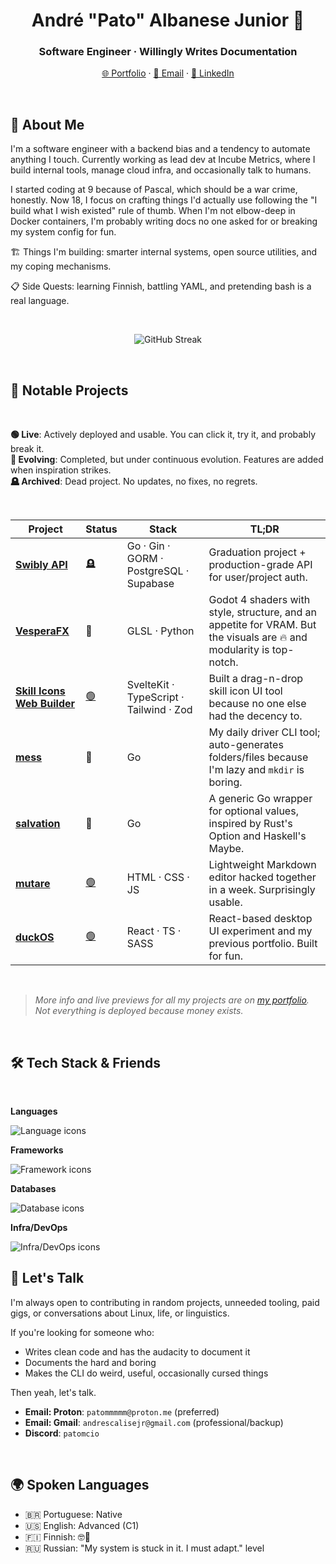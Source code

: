 <h1 align="center">André "Pato" Albanese Junior 🦆</h1>
<h3 align="center">Software Engineer · Willingly Writes Documentation</h3>

<p align="center">
	<a href="https://www.devkcud.com">🌐 Portfolio</a> ·
	<a href="mailto:patommmmm@proton.me">📧 Email</a> · 
	<a href="https://www.linkedin.com/in/andre-albanese-junior">🔗 LinkedIn</a>
</p>

<br>

## 🧠 About Me

I'm a software engineer with a backend bias and a tendency to automate anything I touch. Currently working as lead dev at Incube Metrics, where I build internal tools, manage cloud infra, and occasionally talk to humans.

I started coding at 9 because of Pascal, which should be a war crime, honestly. Now 18, I focus on crafting things I'd actually use following the "I build what I wish existed" rule of thumb. When I'm not elbow-deep in Docker containers, I'm probably writing docs no one asked for or breaking my system config for fun.

🏗️ Things I'm building: smarter internal systems, open source utilities, and my coping mechanisms.

📋 Side Quests: learning Finnish, battling YAML, and pretending bash is a real language.

<br>

<p align="center">
	<img src="https://streak-stats.devkcud.com?user=devkcud&theme=transparent&hide_border=true&short_numbers=true" alt="GitHub Streak" />
</p>

<br>

## 📌 Notable Projects

<br>

**🟢 Live**: Actively deployed and usable. You can click it, try it, and probably break it.  
**🧬 Evolving**: Completed, but under continuous evolution. Features are added when inspiration strikes.  
**🪦 Archived**: Dead project. No updates, no fixes, no regrets.

<br>

| Project                                                                   | Status                                    | Stack                                   | TL;DR                                                                                                                |
| ------------------------------------------------------------------------- | ----------------------------------------- | --------------------------------------- | -------------------------------------------------------------------------------------------------------------------- |
| [**Swibly API**](https://github.com/swibly/swibly-api)                    | 🪦                               | Go · Gin · GORM · PostgreSQL · Supabase | Graduation project + production-grade API for user/project auth.                                                     |
| [**VesperaFX**](https://github.com/devkcud/VesperaFX)                     | 🧬                               | GLSL · Python                           | Godot 4 shaders with style, structure, and an appetite for VRAM. But the visuals are 🔥 and modularity is top-notch. |
| [**Skill Icons Web Builder**](https://github.com/devkcud/skill-icons-web) | [🟢](https://skillicons.devkcud.com) | SvelteKit · TypeScript · Tailwind · Zod | Built a drag-n-drop skill icon UI tool because no one else had the decency to.                                       |
| [**mess**](https://github.com/devkcud/mess)                               | 🧬                               | Go                                      | My daily driver CLI tool; auto-generates folders/files because I'm lazy and `mkdir` is boring.                       |
| [**salvation**](https://github.com/devkcud/salvation)                     | 🧬                               | Go                                      | A generic Go wrapper for optional values, inspired by Rust's Option and Haskell's Maybe.                             |
| [**mutare**](https://github.com/devkcud/mutare)                           | [🟢](https://mutare.devkcud.com)     | HTML · CSS · JS                         | Lightweight Markdown editor hacked together in a week. Surprisingly usable.                                          |
| [**duckOS**](https://github.com/devkcud/duckos)                           | [🟢](https://duckos.devkcud.com)     | React · TS · SASS                       | React-based desktop UI experiment and my previous portfolio. Built for fun.                                          |

<br>

> _More info and live previews for all my projects are on [my portfolio](https://www.devkcud.com). Not everything is deployed because money exists._

<br>

## 🛠️ Tech Stack & Friends

<br>

**Languages**

<img src="https://skillicons.dev/icons?i=cs,typescript,golang,rust,python&theme=dark&perline=5" alt="Language icons" />

**Frameworks**

<img src="https://skillicons.dev/icons?i=svelte,react,nextjs,dotnet&theme=dark&perline=4" alt="Framework icons" />

**Databases**

<img src="https://skillicons.dev/icons?i=mongodb,postgresql&theme=dark&perline=2" alt="Database icons" />

**Infra/DevOps**

<img src="https://skillicons.dev/icons?i=firebase,linux,docker,aws&theme=dark&perline=4" alt="Infra/DevOps icons" />

<br>

## 🤝 Let's Talk

I'm always open to contributing in random projects, unneeded tooling, paid gigs, or conversations about Linux, life, or linguistics.

If you're looking for someone who:

- Writes clean code and has the audacity to document it
- Documents the hard and boring
- Makes the CLI do weird, useful, occasionally cursed things

Then yeah, let's talk.

- **Email: Proton**: `patommmmm@proton.me` (preferred)
- **Email: Gmail**: `andrescalisejr@gmail.com` (professional/backup)
- **Discord**: `patomcio`

<br>

## 🌍 Spoken Languages

- 🇧🇷 Portuguese: Native
- 🇺🇸 English: Advanced (C1)
- 🇫🇮 Finnish: 🤓🤫
- 🇷🇺 Russian: "My system is stuck in it. I must adapt." level
